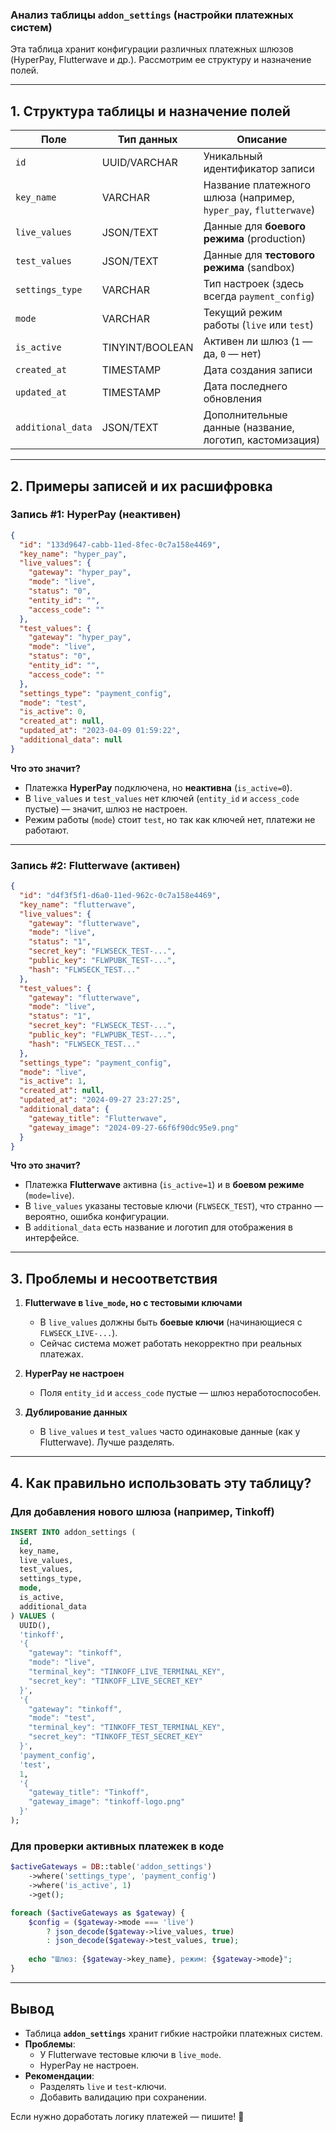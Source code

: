### **Анализ таблицы `addon_settings` (настройки платежных систем)**

Эта таблица хранит конфигурации различных платежных шлюзов (HyperPay, Flutterwave и др.). Рассмотрим ее структуру и назначение полей.

---

## **1. Структура таблицы и назначение полей**

| Поле              | Тип данных       | Описание                                                                 |
|--------------------|------------------|-------------------------------------------------------------------------|
| `id`              | UUID/VARCHAR     | Уникальный идентификатор записи                                         |
| `key_name`        | VARCHAR          | Название платежного шлюза (например, `hyper_pay`, `flutterwave`)       |
| `live_values`     | JSON/TEXT        | Данные для **боевого режима** (production)                             |
| `test_values`     | JSON/TEXT        | Данные для **тестового режима** (sandbox)                              |
| `settings_type`   | VARCHAR          | Тип настроек (здесь всегда `payment_config`)                           |
| `mode`            | VARCHAR          | Текущий режим работы (`live` или `test`)                               |
| `is_active`       | TINYINT/BOOLEAN  | Активен ли шлюз (`1` — да, `0` — нет)                                 |
| `created_at`      | TIMESTAMP        | Дата создания записи                                                   |
| `updated_at`      | TIMESTAMP        | Дата последнего обновления                                             |
| `additional_data` | JSON/TEXT        | Дополнительные данные (название, логотип, кастомизация)                |

---

## **2. Примеры записей и их расшифровка**

### **Запись #1: HyperPay (неактивен)**
```json
{
  "id": "133d9647-cabb-11ed-8fec-0c7a158e4469",
  "key_name": "hyper_pay",
  "live_values": {
    "gateway": "hyper_pay",
    "mode": "live",
    "status": "0",
    "entity_id": "",
    "access_code": ""
  },
  "test_values": {
    "gateway": "hyper_pay",
    "mode": "live",
    "status": "0",
    "entity_id": "",
    "access_code": ""
  },
  "settings_type": "payment_config",
  "mode": "test",
  "is_active": 0,
  "created_at": null,
  "updated_at": "2023-04-09 01:59:22",
  "additional_data": null
}
```
**Что это значит?**  
- Платежка **HyperPay** подключена, но **неактивна** (`is_active=0`).  
- В `live_values` и `test_values` нет ключей (`entity_id` и `access_code` пустые) — значит, шлюз не настроен.  
- Режим работы (`mode`) стоит `test`, но так как ключей нет, платежи не работают.  

---

### **Запись #2: Flutterwave (активен)**
```json
{
  "id": "d4f3f5f1-d6a0-11ed-962c-0c7a158e4469",
  "key_name": "flutterwave",
  "live_values": {
    "gateway": "flutterwave",
    "mode": "live",
    "status": "1",
    "secret_key": "FLWSECK_TEST-...",
    "public_key": "FLWPUBK_TEST-...",
    "hash": "FLWSECK_TEST..."
  },
  "test_values": {
    "gateway": "flutterwave",
    "mode": "live",
    "status": "1",
    "secret_key": "FLWSECK_TEST-...",
    "public_key": "FLWPUBK_TEST-...",
    "hash": "FLWSECK_TEST..."
  },
  "settings_type": "payment_config",
  "mode": "live",
  "is_active": 1,
  "created_at": null,
  "updated_at": "2024-09-27 23:27:25",
  "additional_data": {
    "gateway_title": "Flutterwave",
    "gateway_image": "2024-09-27-66f6f90dc95e9.png"
  }
}
```
**Что это значит?**  
- Платежка **Flutterwave** активна (`is_active=1`) и в **боевом режиме** (`mode=live`).  
- В `live_values` указаны тестовые ключи (`FLWSECK_TEST`), что странно — вероятно, ошибка конфигурации.  
- В `additional_data` есть название и логотип для отображения в интерфейсе.  

---

## **3. Проблемы и несоответствия**
1. **Flutterwave в `live_mode`, но с тестовыми ключами**  
   - В `live_values` должны быть **боевые ключи** (начинающиеся с `FLWSECK_LIVE-...`).  
   - Сейчас система может работать некорректно при реальных платежах.

2. **HyperPay не настроен**  
   - Поля `entity_id` и `access_code` пустые — шлюз неработоспособен.

3. **Дублирование данных**  
   - В `live_values` и `test_values` часто одинаковые данные (как у Flutterwave). Лучше разделять.

---

## **4. Как правильно использовать эту таблицу?**
### **Для добавления нового шлюза (например, Tinkoff)**
```sql
INSERT INTO addon_settings (
  id,
  key_name,
  live_values,
  test_values,
  settings_type,
  mode,
  is_active,
  additional_data
) VALUES (
  UUID(),
  'tinkoff',
  '{
    "gateway": "tinkoff",
    "mode": "live",
    "terminal_key": "TINKOFF_LIVE_TERMINAL_KEY",
    "secret_key": "TINKOFF_LIVE_SECRET_KEY"
  }',
  '{
    "gateway": "tinkoff",
    "mode": "test",
    "terminal_key": "TINKOFF_TEST_TERMINAL_KEY",
    "secret_key": "TINKOFF_TEST_SECRET_KEY"
  }',
  'payment_config',
  'test',
  1,
  '{
    "gateway_title": "Tinkoff",
    "gateway_image": "tinkoff-logo.png"
  }'
);
```

### **Для проверки активных платежек в коде**
```php
$activeGateways = DB::table('addon_settings')
    ->where('settings_type', 'payment_config')
    ->where('is_active', 1)
    ->get();

foreach ($activeGateways as $gateway) {
    $config = ($gateway->mode === 'live') 
        ? json_decode($gateway->live_values, true) 
        : json_decode($gateway->test_values, true);
    
    echo "Шлюз: {$gateway->key_name}, режим: {$gateway->mode}";
}
```

---

## **Вывод**
- Таблица **`addon_settings`** хранит гибкие настройки платежных систем.  
- **Проблемы**:  
  - У Flutterwave тестовые ключи в `live_mode`.  
  - HyperPay не настроен.  
- **Рекомендации**:  
  - Разделять `live` и `test`-ключи.  
  - Добавить валидацию при сохранении.  

Если нужно доработать логику платежей — пишите! 🚀